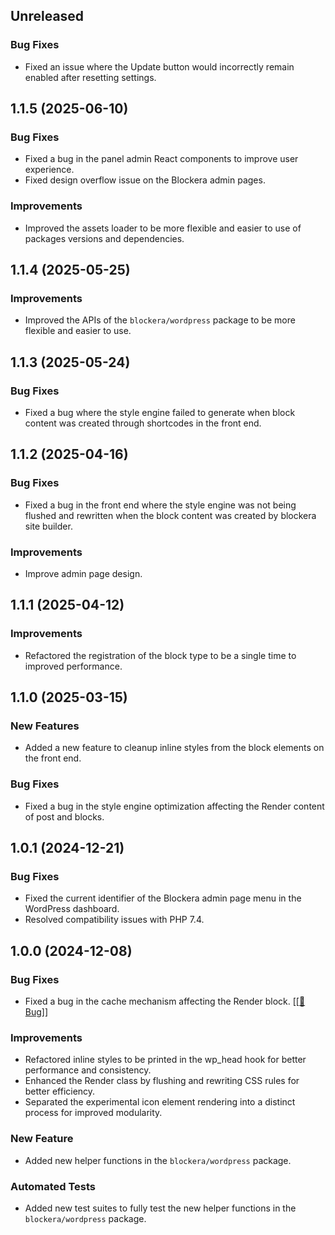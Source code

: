 ## Unreleased

### Bug Fixes
- Fixed an issue where the Update button would incorrectly remain enabled after resetting settings.

## 1.1.5 (2025-06-10)

### Bug Fixes
- Fixed a bug in the panel admin React components to improve user experience.
- Fixed design overflow issue on the Blockera admin pages.

### Improvements
- Improved the assets loader to be more flexible and easier to use of packages versions and dependencies.

## 1.1.4 (2025-05-25)

### Improvements
- Improved the APIs of the `blockera/wordpress` package to be more flexible and easier to use.

## 1.1.3 (2025-05-24)

### Bug Fixes
- Fixed a bug where the style engine failed to generate when block content was created through shortcodes in the front end.

## 1.1.2 (2025-04-16)

### Bug Fixes
- Fixed a bug in the front end where the style engine was not being flushed and rewritten when the block content was created by blockera site builder.

### Improvements
- Improve admin page design.

## 1.1.1 (2025-04-12)

### Improvements
- Refactored the registration of the block type to be a single time to improved performance.

## 1.1.0 (2025-03-15)

### New Features
- Added a new feature to cleanup inline styles from the block elements on the front end.

### Bug Fixes
- Fixed a bug in the style engine optimization affecting the Render content of post and blocks.

## 1.0.1 (2024-12-21)

### Bug Fixes
- Fixed the current identifier of the Blockera admin page menu in the WordPress dashboard.
- Resolved compatibility issues with PHP 7.4.

## 1.0.0 (2024-12-08)

### Bug Fixes

- Fixed a bug in the cache mechanism affecting the Render block. [[[🔗 Bug]](https://community.blockera.ai/changelog-9l8hbrv0/post/version-1-0---in-development-oz0Mrh3r3JN0QDO)]

### Improvements

- Refactored inline styles to be printed in the wp_head hook for better performance and consistency.
- Enhanced the Render class by flushing and rewriting CSS rules for better efficiency.
- Separated the experimental icon element rendering into a distinct process for improved modularity.

### New Feature

- Added new helper functions in the `blockera/wordpress` package.

### Automated Tests

- Added new test suites to fully test the new helper functions in the `blockera/wordpress` package.
 